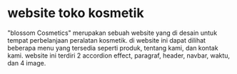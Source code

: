 # website toko kosmetik

"blossom Cosmetics" merupakan sebuah website yang di desain untuk tempat perbelanjaan peralatan kosmetik. di website ini dapat dilihat beberapa menu yang tersedia seperti produk, tentang kami, dan kontak kami. website ini terdiri 2 accordion effect, paragraf, header, navbar, waktu, dan 4 image.
